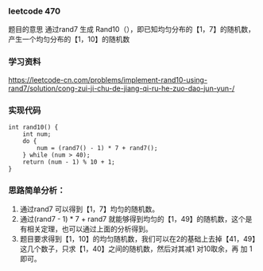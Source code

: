 ### leetcode 470 
题目的意思
通过rand7 生成 Rand10（），即已知均匀分布的【1，7】的随机数，产生一个均匀分布的【1，10】的随机数

### 学习资料
https://leetcode-cn.com/problems/implement-rand10-using-rand7/solution/cong-zui-ji-chu-de-jiang-qi-ru-he-zuo-dao-jun-yun-/

### 实现代码
```
int rand10() {
    int num;
    do {
        num = (rand7() - 1) * 7 + rand7();
    } while (num > 40);
    return (num - 1) % 10 + 1;
}
```

### 思路简单分析：
1. 通过rand7 可以得到【1，7】均匀的随机数。
2. 通过(rand7 - 1) * 7 + rand7 就能够得到均匀的【1，49】的随机数，这个是有相关定理，也可以通过上面的分析得到。
3. 题目要求得到【1，10】的均匀随机数，我们可以在2的基础上去掉【41，49】这几个数子，只求【1，40】之间的随机数，然后对其减1 对10取余，再 加 1 即可。
